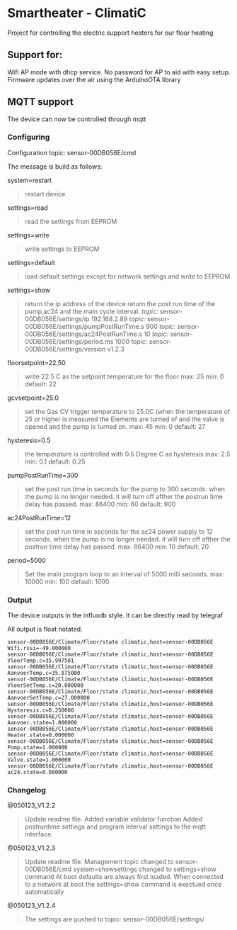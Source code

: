 # Smartheater - ClimatiC
Project for controlling the electric support heaters for our floor heating

## Support for:
Wifi AP mode with dhcp service.
No password for AP to aid with easy setup.
Firmware updates over the air using the ArduinoOTA library

## MQTT support
The device can now be controlled through mqtt

### Configuring
Configuration topic: sensor-00DB056E/cmd 

The message is build as follows:

system=restart
> restart device

settings=read
> read the settings from EEPROM

settings=write
> write settings to EEPROM

settings=default
> load default settings except for network settings and write to EEPROM

settings=show
> return the ip address of the device
> return the post run time of the pump,ac24 and the main cycle interval.
> _topic:_ sensor-00DB056E/settings/ip 192.168.2.89
> _topic:_ sensor-00DB056E/settings/pumpPostRunTime.s 900
> _topic:_ sensor-00DB056E/settings/ac24PostRunTime.s 10
> _topic:_ sensor-00DB056E/settings/period.ms 1000
> _topic:_ sensor-00DB056E/settings/version v1.2.3

floorsetpoint=22.50 
> write 22.5 C as the setpoint temperature for the floor
> max: 25
> min: 0
> default: 22

gcvsetpoint=25.0
> set the Gas CV trigger temperature to 25.0C (when the temperature of 25 or higher is measured the Elements are turned of and the valve is opened and the pump is turned on.
> max: 45
> min: 0
> default: 27

hysteresis=0.5
> the temperature is controlled with 0.5 Degree C as hysteresis
> max: 2.5
> min: 0.1
> default: 0.25

pumpPostRunTime=300
> set the post run time in seconds for the pump to 300 seconds. when the pump is no longer needed. it will turn off afther the postrun time delay has passed. 
> max: 86400
> min: 60
> default: 900

ac24PostRunTime=12
> set the post run time in seconds for the ac24 power supply to 12 seconds. when the pump is no longer needed. it will turn off afther the postrun time delay has passed. 
> max: 86400
> min: 10
> default: 20

period=5000
> Set the main program loop to an interval of 5000 milli seconds.
> max: 10000
> min: 100
> default: 1000

### Output
The device outputs in the influxdb style. 
It can be directly read by telegraf

All output is float notated. 
```
sensor-00DB056E/Climate/Floor/state climatic,host=sensor-00DB056E Wifi.rssi=-49.000000
sensor-00DB056E/Climate/Floor/state climatic,host=sensor-00DB056E VloerTemp.c=35.997501
sensor-00DB056E/Climate/Floor/state climatic,host=sensor-00DB056E AanvoerTemp.c=35.875000
sensor-00DB056E/Climate/Floor/state climatic,host=sensor-00DB056E VloerSetTemp.c=20.000000
sensor-00DB056E/Climate/Floor/state climatic,host=sensor-00DB056E AanvoerSetTemp.c=27.000000
sensor-00DB056E/Climate/Floor/state climatic,host=sensor-00DB056E Hysteresis.c=0.250000
sensor-00DB056E/Climate/Floor/state climatic,host=sensor-00DB056E Aanvoer.state=1.000000
sensor-00DB056E/Climate/Floor/state climatic,host=sensor-00DB056E Heater.state=0.000000
sensor-00DB056E/Climate/Floor/state climatic,host=sensor-00DB056E Pomp.state=1.000000                                                                                       sensor-00DB056E/Climate/Floor/state climatic,host=sensor-00DB056E Valve.state=1.000000
sensor-00DB056E/Climate/Floor/state climatic,host=sensor-00DB056E ac24.state=0.000000
```


### Changelog
@050123_V1.2.2
> Update readme file. 
> Added variable validator function
> Added postruntime settings and program interval settings to the mqtt interface.

@050123_V1.2.3
> Update readme file. 
> Management topic changed to sensor-00DB056E/cmd
> system=showsettings changed to settings=show command
> At boot defaults are always first loaded. 
> When connected to a network at boot the settings=show command is exectued once automatically

@050123_V1.2.4
> The settings are pushed to topic: sensor-00DB056E/settings/